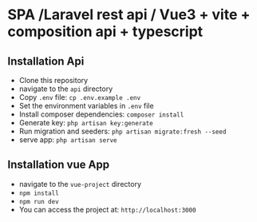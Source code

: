# SPA /Laravel rest api / Vue3 + vite + composition api + typescript

## Installation Api

- Clone this repository 
- navigate to the `api` directory
- Copy `.env` file: `cp .env.example .env`
- Set the environment variables in `.env` file
- Install composer dependencies: `composer install`
- Generate key: `php artisan key:generate`
- Run migration and seeders: `php artisan migrate:fresh --seed`
- serve app: `php artisan serve`


## Installation vue App

- navigate to the `vue-project` directory
- `npm install`
- `npm run dev`
- You can access the project at: `http://localhost:3000`
